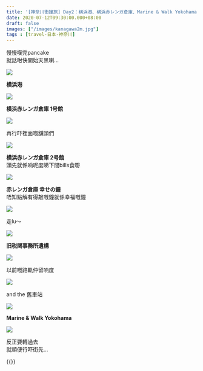 ```yaml
---
title: '[神奈川衝撞旅] Day2：横浜港、横浜赤レンガ倉庫、Marine & Walk Yokohama'
date: 2020-07-12T09:30:00.000+08:00
draft: false
images: ["/images/kanagawa2m.jpg"]
tags : [travel-日本-神奈川]
---
```


慢慢嘆完pancake  
就話咁快開始天黑喇...

![](/images/kanagawa2m1.jpg)

**横浜港**  


![](/images/kanagawa2m2.jpg)

**横浜赤レンガ倉庫 1号館**

![](/images/kanagawa2m3.jpg)

再行吓裡面嘅舖頭們

![](/images/kanagawa2m4.jpg)

**横浜赤レンガ倉庫 2号館**  
頭先就係响呢度睇下間bills食嘢

![](/images/kanagawa2m5.jpg)

**赤レンガ倉庫 幸せの鐘**  
唔知點解有得敲嘅鐘就係幸福嘅鐘

![](/images/kanagawa2m.jpg)

走lu～

![](/images/kanagawa2m6.jpg)

**旧税関事務所遺構**

![](/images/kanagawa2m7.jpg)

以前嘅路軌仲留响度

![](/images/kanagawa2m8.jpg)

and the 舊車站

![](/images/kanagawa2m9.jpg)

**Marine & Walk Yokohama**

![](/images/kanagawa2m10.jpg)

反正要轉過去  
就順便行吓街先...


{{<kanagawa>}}
